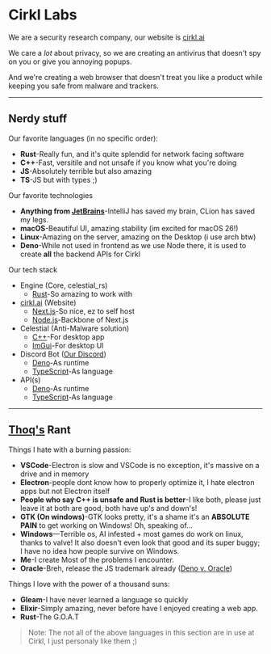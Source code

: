 # Cirkl Labs

We are a security research company, our website is [cirkl.ai](https://cirkl.ai)

We care a *lot* about privacy, so we are creating an antivirus that doesn't spy on you
or give you annoying popups.

And we're creating a web browser that doesn't treat you like a product
while keeping you safe from malware and trackers.

---
## Nerdy stuff
Our favorite languages (in no specific order):
- **Rust**-Really fun, and it's quite splendid for network facing software
- **C++**-Fast, versitile and not unsafe if you know what you're doing
- **JS**-Absolutely terrible but also amazing
- **TS**-JS but with types ;)

Our favorite technologies
- **Anything from [JetBrains](https://jetbrains.com)**-IntelliJ has saved my brain, CLion has saved my legs.
- **macOS**-Beautiful UI, amazing stability (im excited for macOS 26!)
- **Linux**-Amazing on the server, amazing on the Desktop (i use arch btw)
- **Deno**-While not used in frontend as we use Node there, it is used to create **all** the backend APIs for Cirkl

Our tech stack
- Engine (Core, celestial_rs)
    - [Rust](https://rust-lang.org)-So amazing to work with
- [cirkl.ai](https://cirkl.ai) (Website)
    - [Next.js](https://nextjs.org)-So nice, ez to self host
    - [Node.js](https://nodejs.org)-Backbone of Next.js
- Celestial (Anti-Malware solution)
    - [C++](https://en.wikipedia.org/wiki/C%2B%2B)-For desktop app
    - [ImGui](https://github.com/ocornut/imgui)-For desktop UI
- Discord Bot ([Our Discord](https://discord.com/invite/3yCfXJsbpD))
    - [Deno](https://deno.land)-As runtime
    - [TypeScript](https://www.typescriptlang.org/)-As language
- API(s)
    - [Deno](https://deno.land)-As runtime
    - [TypeScript](https://www.typescriptlang.org/)-As language

---
## [Thoq's](https://thoq-jar.github.io) Rant

Things I hate with a burning passion:
- **VSCode**-Electron is slow and VSCode is no exception, it's massive on a drive and in memory
- **Electron**-people dont know how to properly optimize it, I hate electron apps but not Electron itself
- **People who say C++ is unsafe and Rust is better**-I like both, please just leave it at both are good, both have up's and down's!
- **GTK (On windows)**-GTK looks pretty, it's a shame it's an **ABSOLUTE PAIN** to get working on Windows! Oh, speaking of...
- **Windows**—Terrible os, AI infested + most games do work on linux, thanks to valve! It also doesn't even look that good and
its super buggy; I have no idea how people survive on Windows.
- **Me**-I create Most of the problems I encounter.
- **Oracle**-Breh, release the JS trademark already ([Deno v. Oracle](https://deno.com/blog/deno-v-oracle))

Things I love with the power of a thousand suns:
- **Gleam**-I have never learned a language so quickly
- **Elixir**-Simply amazing, never before have I enjoyed creating a web app.
- **Rust**-The G.O.A.T

> Note: The not all of the above languages in this section are in use at Cirkl, I just personaly like them ;)
